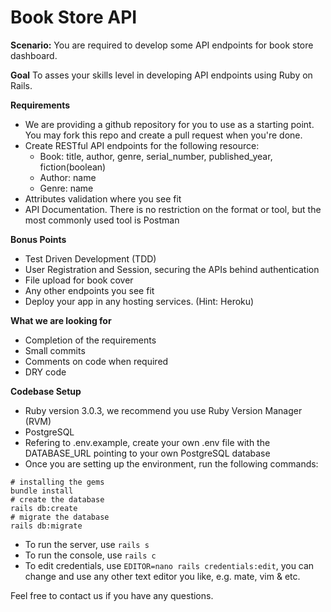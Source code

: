 # Book Store API

**Scenario:** You are required to develop some API endpoints for book store dashboard.  

**Goal** To asses your skills level in developing API endpoints using Ruby on Rails. 

**Requirements**
-  We are providing a github repository for you to use as a starting point. You may fork this repo and create a pull request when you're done.
-  Create RESTful API endpoints for the following resource:
   -  Book: title, author, genre, serial_number, published_year, fiction(boolean)
   -  Author: name
   -  Genre: name
-  Attributes validation where you see fit
-  API Documentation. There is no restriction on the format or tool, but the most commonly used tool is Postman

**Bonus Points**
-  Test Driven Development (TDD)
-  User Registration and Session, securing the APIs behind authentication
-  File upload for book cover
-  Any other endpoints you see fit
-  Deploy your app in any hosting services. (Hint: Heroku)

**What we are looking for**
-  Completion of the requirements
-  Small commits
-  Comments on code when required
-  DRY code

**Codebase Setup**
-  Ruby version 3.0.3, we recommend you use Ruby Version Manager (RVM)
-  PostgreSQL
-  Refering to .env.example, create your own .env file with the DATABASE_URL pointing to your own PostgreSQL database
-  Once you are setting up the environment, run the following commands:
  ```
  # installing the gems
  bundle install
  # create the database
  rails db:create
  # migrate the database
  rails db:migrate
  ```
- To run the server, use `rails s`
- To run the console, use `rails c`
- To edit credentials, use `EDITOR=nano rails credentials:edit`, you can change and use any other text editor you like, e.g. mate, vim & etc.

Feel free to contact us if you have any questions. 